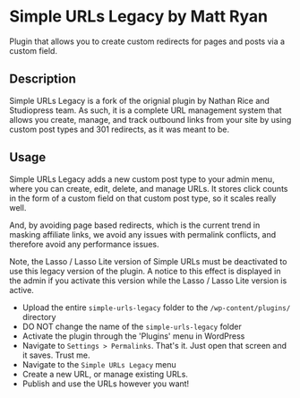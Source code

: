 # Simple URLs Legacy by Matt Ryan

Plugin that allows you to create custom redirects for pages and posts via a custom field.

## Description

Simple URLs Legacy is a fork of the orignial plugin by Nathan Rice and Studiopress team. As such, it is a complete URL management system that allows you create, manage, and track outbound links from your site by using custom post types and 301 redirects, as it was meant to be.

## Usage

Simple URLs Legacy adds a new custom post type to your admin menu, where you can create, edit, delete, and manage URLs. It stores click counts in the form of a custom field on that custom post type, so it scales really well.

And, by avoiding page based redirects, which is the current trend in masking affiliate links, we avoid any issues with permalink conflicts, and therefore avoid any performance issues.

Note, the Lasso / Lasso Lite version of Simple URLs must be deactivated to use this legacy version of the plugin. A notice to this effect is displayed in the admin if you activate this version while the Lasso / Lasso Lite version is active. 

- Upload the entire `simple-urls-legacy` folder to the `/wp-content/plugins/` directory
- DO NOT change the name of the `simple-urls-legacy` folder
- Activate the plugin through the 'Plugins' menu in WordPress
- Navigate to `Settings > Permalinks`. That's it. Just open that screen and it saves. Trust me.
- Navigate to the `Simple URLs Legacy` menu
- Create a new URL, or manage existing URLs.
- Publish and use the URLs however you want!
